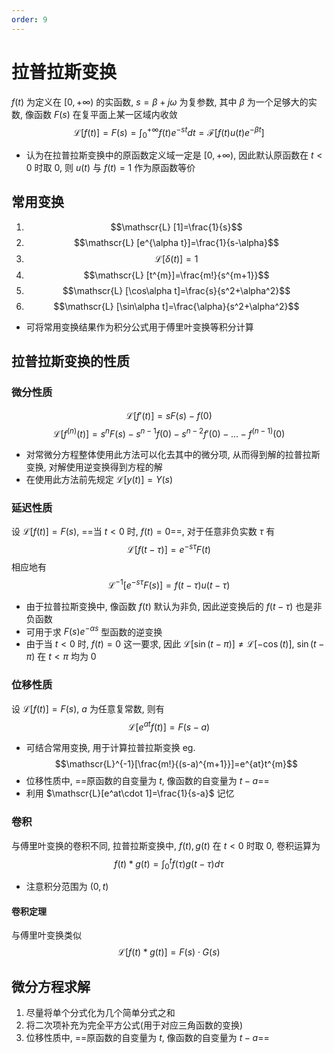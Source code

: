 ```yaml
---
order: 9
---
```


# 拉普拉斯变换
$f(t)$ 为定义在 $[0,+\infty)$ 的实函数, $s=\beta+j\omega$ 为复参数, 其中 $\beta$ 为一个足够大的实数, 像函数 $F(s)$ 在复平面上某一区域内收敛
$$\mathscr{L}[f(t)]=F(s)=\int_{0}^{+\infty}f(t)e^{-st}dt=\mathscr{F}[f(t)u(t)e^{-\beta t}]$$
* 认为在拉普拉斯变换中的原函数定义域一定是 $[0,+\infty)$, 因此默认原函数在 $t<0$ 时取 $0$, 则 $u(t)$ 与 $f(t)=1$ 作为原函数等价
## 常用变换
1. $$\mathscr{L} [1]=\frac{1}{s}$$
2. $$\mathscr{L} [e^{\alpha t}]=\frac{1}{s-\alpha}$$
3. $$\mathscr{L} [\delta(t)]=1$$
4. $$\mathscr{L} [t^{m}]=\frac{m!}{s^{m+1}}$$
5. $$\mathscr{L} [\cos\alpha t]=\frac{s}{s^2+\alpha^2}$$
6. $$\mathscr{L} [\sin\alpha t]=\frac{\alpha}{s^2+\alpha^2}$$
* 可将常用变换结果作为积分公式用于傅里叶变换等积分计算
## 拉普拉斯变换的性质
### 微分性质
$$\mathscr{L}[f'(t)]=sF(s)-f(0)$$
$$\mathscr{L}[f^{(n)}(t)]=s^{n}F(s)-s^{n-1}f(0)-s^{n-2}f'(0)-...-f^{(n-1)}(0)$$
* 对常微分方程整体使用此方法可以化去其中的微分项, 从而得到解的拉普拉斯变换, 对解使用逆变换得到方程的解
* 在使用此方法前先规定 $\mathscr{L}[y(t)]=Y(s)$
### 延迟性质
设 $\mathscr{L}[f(t)]=F(s)$, ==当 $t<0$ 时, $f(t)=0$==, 对于任意非负实数 $\tau$ 有 
$$\mathscr{L}[f(t-\tau)]=e^{-s\tau}F(t)$$
相应地有 
$$\mathscr{L}^{-1}[e^{-s\tau}F(s)]=f(t-\tau)u(t-\tau)$$

* 由于拉普拉斯变换中, 像函数 $f(t)$ 默认为非负, 因此逆变换后的 $f(t-\tau)$ 也是非负函数
* 可用于求 $F(s)e^{-\alpha s}$ 型函数的逆变换
* 由于当 $t<0$ 时, $f(t)=0$ 这一要求, 因此 $\mathscr{L}[\sin(t-\pi)]\neq \mathscr{L}[-\cos(t)]$, $\sin(t-\pi)$ 在 $t<\pi$ 均为 $0$
### 位移性质
设 $\mathscr{L}[f(t)]=F(s)$, $a$ 为任意复常数, 则有 
$$\mathscr{L}[e^{at}f(t)]=F(s-a)$$
* 可结合常用变换, 用于计算拉普拉斯变换 eg. 
$$\mathscr{L}^{-1}[\frac{m!}{(s-a)^{m+1}}]=e^{at}t^{m}$$
* 位移性质中, ==原函数的自变量为 $t$, 像函数的自变量为 $t-a$==
* 利用 $\mathscr{L}[e^at\cdot 1]=\frac{1}{s-a}$ 记忆
### 卷积
与傅里叶变换的卷积不同, 拉普拉斯变换中, $f(t),g(t)$ 在 $t<0$ 时取 0, 卷积运算为
$$f(t)*g(t)=\int_{0}^{t}f(\tau)g(t-\tau)d\tau$$
* 注意积分范围为 $(0,t)$
#### 卷积定理
与傅里叶变换类似 
$$\mathscr{L}[f(t)*g(t)]=F(s)\cdot G(s)$$
## 微分方程求解
1. 尽量将单个分式化为几个简单分式之和
2. 将二次项补充为完全平方公式(用于对应三角函数的变换)
3. 位移性质中, ==原函数的自变量为 $t$, 像函数的自变量为 $t-a$==
